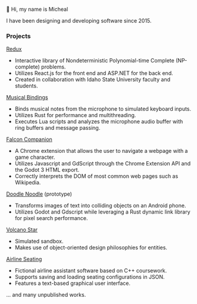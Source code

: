 👋 Hi, my name is Micheal

I have been designing and developing software since 2015.

### Projects
[Redux](https://redux.portneuf.cose.isu.edu/aboutus)
* Interactive library of Nondeterministic Polynomial-time Complete (NP-complete) problems.
* Utilizes React.js for the front end and ASP.NET for the back end.
* Created in collaboration with Idaho State University faculty and students.

[Musical Bindings](https://github.com/mdcrapse/musical_bindings)
* Binds musical notes from the microphone to simulated keyboard inputs.
* Utilizes Rust for performance and multithreading.
* Executes Lua scripts and analyzes the microphone audio buffer with ring buffers and message passing.

[Falcon Companion](https://github.com/mdcrapse/falcon_companion)
* A Chrome extension that allows the user to navigate a webpage with a game character.
* Utilizes Javascript and GdScript through the Chrome Extension API and the Godot 3 HTML export.
* Correctly interprets the DOM of most common web pages such as Wikipedia.

[Doodle Noodle](https://github.com/mdcrapse/doodle_noodle) (prototype)
* Transforms images of text into colliding objects on an Android phone.
* Utilizes Godot and Gdscript while leveraging a Rust dynamic link library for pixel search performance.

[Volcano Star](https://github.com/mdcrapse/volcano_star)
* Simulated sandbox.
* Makes use of object-oriented design philosophies for entities.

[Airline Seating](https://github.com/mdcrapse/airline_seating)
* Fictional airline assistant software based on C++ coursework.
* Supports saving and loading seating configurations in JSON.
* Features a text-based graphical user interface.

... and many unpublished works.
